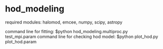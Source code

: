 # hod_modeling


required modules: halomod, emcee, numpy, scipy, astropy

command line for fitting: \$python hod_modeling.multiproc.py test_mpi.param
command line for checking hod model: \$python plot_hod.py plot_hod.param
